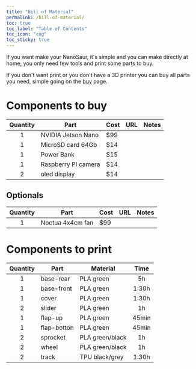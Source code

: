 ```yaml
---
title: "Bill of Material"
permalink: /bill-of-material/
toc: true
toc_label: "Table of Contents"
toc_icon: "cog"
toc_sticky: true
---
```


If you want make your NanoSaur, it's simple and you can make directly at home, you only need few tools and print some parts to buy.

If you don't want print or you don't have a 3D printer you can buy all parts you need, simple going on the [buy](/buy) page.

# Components to buy

| Quantity | Part                | Cost | URL | Notes |
|:--------:|---------------------|------|-----|-------|
| 1        | NVIDIA Jetson Nano  | $99  |     |       |
| 1        | MicroSD card 64Gb   | $14  |     |       |
| 1        | Power Bank          | $15  |     |       |
| 1        | Raspberry PI camera | $14  |     |       |
| 2        | oled display        | $14  |     |       |

## Optionals

| Quantity | Part                | Cost | URL | Notes |
|:--------:|---------------------|------|-----|-------|
| 1        | Noctua 4x4cm fan    | $99  |     |       |

# Components to print

| Quantity | Part        | Material        | Time  |
|:--------:|-------------|-----------------|:-----:|
| 1        | base-rear   | PLA green       | 5h    |
| 1        | base-front  | PLA green       | 1:30h |
| 1        | cover       | PLA green       | 1:30h |
| 2        | slider      | PLA green       | 1h    |
| 1        | flap-up     | PLA green       | 45min |
| 1        | flap-botton | PLA green       | 45min |
| 2        | sprocket    | PLA green/black | 1h    |
| 2        | wheel       | PLA green/black | 1h    |
| 2        | track       | TPU black/grey  | 1:30h |

